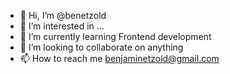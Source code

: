- 👋 Hi, I’m @benetzold
- 👀 I’m interested in ...
- 🌱 I’m currently learning Frontend development
- 💞️ I’m looking to collaborate on anything
- 📫 How to reach me benjaminetzold@gmail.com

<!---
benetzold/benetzold is a ✨ special ✨ repository because its `README.md` (this file) appears on your GitHub profile.
You can click the Preview link to take a look at your changes.
--->
